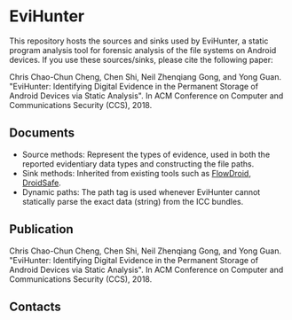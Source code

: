 # EviHunter
This repository hosts the sources and sinks used by EviHunter, a static program analysis tool for forensic analysis of the file systems on Android devices. If you use these sources/sinks, please cite the following paper:

Chris Chao-Chun Cheng, Chen Shi, Neil Zhenqiang Gong, and Yong Guan. "EviHunter: Identifying Digital Evidence in the Permanent Storage of Android Devices via Static Analysis". In ACM Conference on Computer and Communications Security (CCS), 2018.

  ## Documents
  - Source methods: Represent the types of evidence, used in both the reported evidentiary data types and constructing the file paths.
  - Sink methods: Inherited from existing tools such as [FlowDroid](https://github.com/secure-software-engineering/FlowDroid), [DroidSafe](https://github.com/MIT-PAC/droidsafe-src).
  - Dynamic paths: The path tag <intent> is used whenever EviHunter cannot statically parse the exact data (string) from the ICC bundles.
  
  ## Publication
  Chris Chao-Chun Cheng, Chen Shi, Neil Zhenqiang Gong, and Yong Guan. "EviHunter: Identifying Digital Evidence in the Permanent Storage of Android Devices via Static Analysis". In ACM Conference on Computer and Communications Security (CCS), 2018.
  
  ## Contacts
